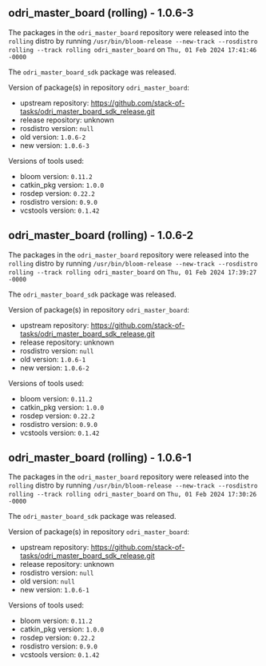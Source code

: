 ## odri_master_board (rolling) - 1.0.6-3

The packages in the `odri_master_board` repository were released into the `rolling` distro by running `/usr/bin/bloom-release --new-track --rosdistro rolling --track rolling odri_master_board` on `Thu, 01 Feb 2024 17:41:46 -0000`

The `odri_master_board_sdk` package was released.

Version of package(s) in repository `odri_master_board`:

- upstream repository: https://github.com/stack-of-tasks/odri_master_board_sdk_release.git
- release repository: unknown
- rosdistro version: `null`
- old version: `1.0.6-2`
- new version: `1.0.6-3`

Versions of tools used:

- bloom version: `0.11.2`
- catkin_pkg version: `1.0.0`
- rosdep version: `0.22.2`
- rosdistro version: `0.9.0`
- vcstools version: `0.1.42`


## odri_master_board (rolling) - 1.0.6-2

The packages in the `odri_master_board` repository were released into the `rolling` distro by running `/usr/bin/bloom-release --new-track --rosdistro rolling --track rolling odri_master_board` on `Thu, 01 Feb 2024 17:39:27 -0000`

The `odri_master_board_sdk` package was released.

Version of package(s) in repository `odri_master_board`:

- upstream repository: https://github.com/stack-of-tasks/odri_master_board_sdk_release.git
- release repository: unknown
- rosdistro version: `null`
- old version: `1.0.6-1`
- new version: `1.0.6-2`

Versions of tools used:

- bloom version: `0.11.2`
- catkin_pkg version: `1.0.0`
- rosdep version: `0.22.2`
- rosdistro version: `0.9.0`
- vcstools version: `0.1.42`


## odri_master_board (rolling) - 1.0.6-1

The packages in the `odri_master_board` repository were released into the `rolling` distro by running `/usr/bin/bloom-release --new-track --rosdistro rolling --track rolling odri_master_board` on `Thu, 01 Feb 2024 17:30:26 -0000`

The `odri_master_board_sdk` package was released.

Version of package(s) in repository `odri_master_board`:

- upstream repository: https://github.com/stack-of-tasks/odri_master_board_sdk_release.git
- release repository: unknown
- rosdistro version: `null`
- old version: `null`
- new version: `1.0.6-1`

Versions of tools used:

- bloom version: `0.11.2`
- catkin_pkg version: `1.0.0`
- rosdep version: `0.22.2`
- rosdistro version: `0.9.0`
- vcstools version: `0.1.42`


